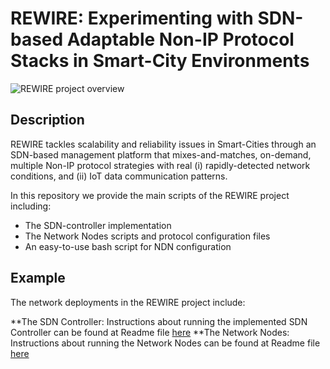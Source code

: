 # REWIRE: Experimenting with SDN-based Adaptable Non-IP Protocol Stacks in Smart-City Environments


![REWIRE project overview](/rewire.jpg)

## Description

REWIRE tackles scalability and reliability issues in Smart-Cities through an SDN-based management platform that mixes-and-matches, on-demand, multiple Non-IP protocol strategies with real (i) rapidly-detected network conditions, and (ii) IoT data communication patterns.

In this repository we provide the main scripts of the REWIRE project including:

* The SDN-controller implementation
* The Network Nodes scripts and protocol configuration files
* An easy-to-use bash script for NDN configuration

## Example
The network deployments in the REWIRE project include:

**The SDN Controller: Instructions about running the implemented SDN Controller can be found at Readme file [here](/controller/README.md) 
**The Network Nodes: Instructions about running the Network Nodes can be found at Readme file [here](/nodes/README.md) 






